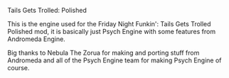 Tails Gets Trolled: Polished

This is the engine used for the Friday Night Funkin': Tails Gets Trolled Polished mod, it is basically just Psych Engine with some features from Andromeda Engine.

Big thanks to Nebula The Zorua for making and porting stuff from Andromeda and all of the Psych Engine team for making Psych Engine of course.
